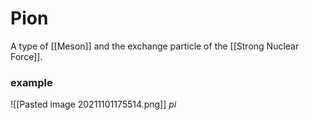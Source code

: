 # Pion
A type of [[Meson]] and the exchange particle of the [[Strong Nuclear Force]].
### example 
![[Pasted image 20211101175514.png]]
$pi$